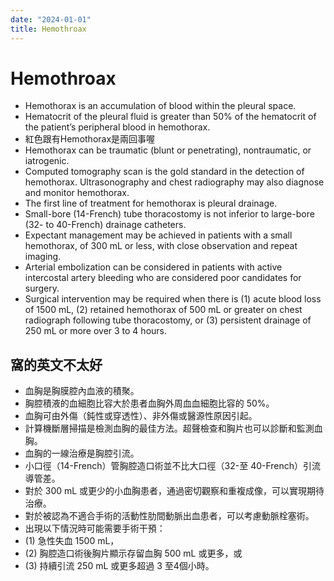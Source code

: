 ```yaml
---
date: "2024-01-01"
title: Hemothroax
---
```


# Hemothroax

* Hemothorax is an accumulation of blood within the pleural space.
* Hematocrit of the pleural fluid is greater than 50% of the hematocrit of the patient’s peripheral blood in hemothorax.
* 紅色跟有Hemothorax是兩回事喔
* Hemothorax can be traumatic (blunt or penetrating), nontraumatic, or iatrogenic.
* Computed tomography scan is the gold standard in the detection of hemothorax. Ultrasonography and chest radiography may also diagnose and monitor hemothorax.
* The first line of treatment for hemothorax is pleural drainage.
* Small-bore (14-French) tube thoracostomy is not inferior to large-bore (32- to 40-French) drainage catheters.
* Expectant management may be achieved in patients with a small hemothorax, of 300 mL or less, with close observation and repeat imaging.
* Arterial embolization can be considered in patients with active intercostal artery bleeding who are considered poor candidates for surgery.
* Surgical intervention may be required when there is (1) acute blood loss of 1500 mL, (2) retained hemothorax of 500 mL or greater on chest radiograph following tube thoracostomy, or (3) persistent drainage of 250 mL or more over 3 to 4 hours.


## 窩的英文不太好

- 血胸是胸膜腔內血液的積聚。
- 胸腔積液的血細胞比容大於患者血胸外周血血細胞比容的 50%。
- 血胸可由外傷（鈍性或穿透性）、非外傷或醫源性原因引起。
- 計算機斷層掃描是檢測血胸的最佳方法。超聲檢查和胸片也可以診斷和監測血胸。
- 血胸的一線治療是胸腔引流。
- 小口徑（14-French）管胸腔造口術並不比大口徑（32-至 40-French）引流導管差。
- 對於 300 mL 或更少的小血胸患者，通過密切觀察和重複成像，可以實現期待治療。
- 對於被認為不適合手術的活動性肋間動脈出血患者，可以考慮動脈栓塞術。
- 出現以下情況時可能需要手術干預：
- (1) 急性失血 1500 mL，
- (2) 胸腔造口術後胸片顯示存留血胸 500 mL 或更多，或
- (3) 持續引流 250 mL 或更多超過 3 至4個小時。
